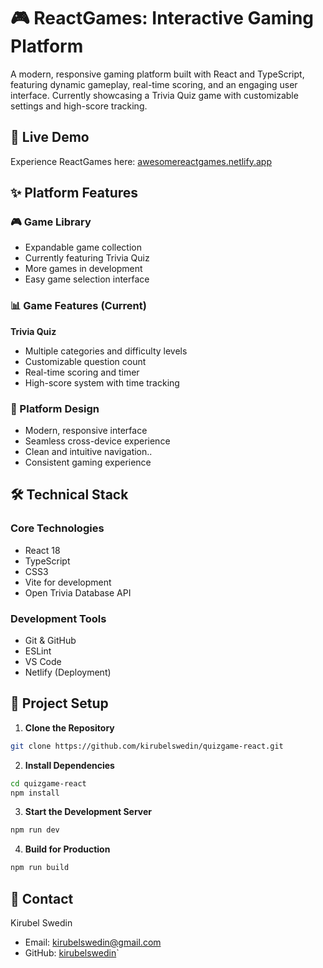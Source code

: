 # 🎮 ReactGames: Interactive Gaming Platform

A modern, responsive gaming platform built with React and TypeScript, featuring dynamic gameplay, real-time scoring, and an engaging user interface. Currently showcasing a Trivia Quiz game with customizable settings and high-score tracking.

## 🎯 Live Demo

Experience ReactGames here: [awesomereactgames.netlify.app](https://awesomereactgames.netlify.app/)

## ✨ Platform Features

### 🎮 Game Library

- Expandable game collection
- Currently featuring Trivia Quiz
- More games in development
- Easy game selection interface

### 📊 Game Features (Current)

**Trivia Quiz**

- Multiple categories and difficulty levels
- Customizable question count
- Real-time scoring and timer
- High-score system with time tracking

### 📱 Platform Design

- Modern, responsive interface
- Seamless cross-device experience
- Clean and intuitive navigation..
- Consistent gaming experience

## 🛠️ Technical Stack

### Core Technologies

- React 18
- TypeScript
- CSS3
- Vite for development
- Open Trivia Database API

### Development Tools

- Git & GitHub
- ESLint
- VS Code
- Netlify (Deployment)

## 🚀 Project Setup

1. **Clone the Repository**

```bash
git clone https://github.com/kirubelswedin/quizgame-react.git
```

2. **Install Dependencies**

```bash
cd quizgame-react
npm install
```

3. **Start the Development Server**

```bash
npm run dev
```

4. **Build for Production**

```bash
npm run build
```

## 📧 Contact

Kirubel Swedin

- Email: kirubelswedin@gmail.com
- GitHub: [kirubelswedin](https://github.com/kirubelswedin)`
